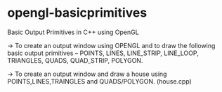 # opengl-basicprimitives
Basic Output Primitives in C++ using OpenGL 

-> To create an output window using OPENGL and to draw the following basic output primitives – POINTS, LINES, LINE_STRIP, LINE_LOOP, TRIANGLES, QUADS, QUAD_STRIP, POLYGON. 

-> To create an output window and draw a house using POINTS,LINES,TRAINGLES and QUADS/POLYGON. (house.cpp)
